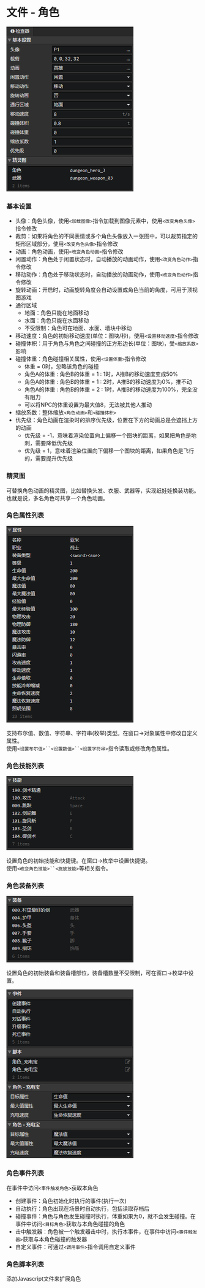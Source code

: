 # 文件 - 角色

![](img/file-actor-1.png)

### 基本设置

- 头像：角色头像，使用`<加载图像>`指令加载到图像元素中，使用`<改变角色头像>`指令修改
- 裁剪：如果将角色的不同表情或多个角色头像放入一张图中，可以裁剪指定的矩形区域部分，使用`<改变角色头像>`指令修改
- 动画：角色动画，使用`<改变角色动画>`指令修改
- 闲置动作：角色处于闲置状态时，自动播放的动画动作，使用`<改变角色动作>`指令修改
- 移动动作：角色处于移动状态时，自动播放的动画动作，使用`<改变角色动作>`指令修改
- 旋转动画：开启时，动画旋转角度会自动设置成角色当前的角度，可用于顶视图游戏
- 通行区域
  - 地面：角色只能在地面移动
  - 水面：角色只能在水面移动
  - 不受限制：角色可在地面、水面、墙块中移动
- 移动速度：角色的初始移动速度(单位：图块/秒)，使用`<设置移动速度>`指令修改
- 碰撞体积：用于角色与角色之间碰撞的正方形边长(单位：图块)，受`<缩放系数>`影响
- 碰撞体重：角色碰撞相关属性，使用`<设置体重>`指令修改
  - 体重 = 0时，忽略该角色的碰撞
  - 角色A的体重 : 角色B的体重 = 1 : 1时，A推B的移动速度变成50%
  - 角色A的体重 : 角色B的体重 = 1 : 2时，A推B的移动速度为0%，推不动
  - 角色A的体重 : 角色B的体重 = 2 : 1时，A推B的移动速度为100%，完全没有阻力
  - 可以将NPC的体重设置为最大值8，无法被其他人推动
- 缩放系数：整体缩放`<角色动画>`和`<碰撞体积>`
- 优先级：角色动画在渲染时的排序优先级，位置在下方的动画总是会遮挡上方的动画
  - 优先级 = -1，意味着渲染位置向上偏移一个图块的距离，如果把角色是地刺，需要降低优先级
  - 优先级 = 1，意味着渲染位置向下偏移一个图块的距离，如果角色是飞行的，需要提升优先级

### 精灵图

可替换角色动画的精灵图，比如替换头发、衣服、武器等，实现纸娃娃换装功能。也就是说，多名角色可共享一个角色动画。

### 角色属性列表

![](img/file-actor-2.png)

支持布尔值、数值、字符串、字符串(枚举)类型。在窗口->对象属性中修改自定义属性。  
使用`<设置布尔值>``<设置数值>``<设置字符串>`指令读取或修改角色属性。

### 角色技能列表

![](img/file-actor-3.png)

设置角色的初始技能和快捷键。在窗口->枚举中设置快捷键。  
使用`<改变角色技能>``<施放技能>`等相关指令。

### 角色装备列表

![](img/file-actor-4.png)

设置角色的初始装备和装备槽部位，装备槽数量不受限制，可在窗口->枚举中设置。

![](img/file-actor-5.png)

### 角色事件列表

在事件中访问`<事件触发角色>`获取本角色

- 创建事件：角色初始化时执行的事件(执行一次)
- 自动执行：角色出现在场景时自动执行，包括读取存档后
- 碰撞事件：角色与角色发生碰撞时执行，体重如果为0，就不会发生碰撞。在事件中访问`<目标角色>`获取与本角色碰撞的角色
- 击中触发器：角色被一个触发器击中时，执行本事件，在事件中访问`<事件触发器>`获取与本角色碰撞的触发器
- 自定义事件：可通过`<调用事件>`指令调用自定义事件

### 角色脚本列表

添加Javascript文件来扩展角色